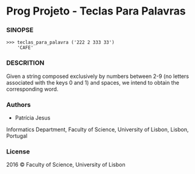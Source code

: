 # Prog Projeto - Teclas Para Palavras

### SINOPSE
```
>>> teclas_para_palavra ('222 2 333 33')
    'CAFE'
```

### DESCRITION
Given a string composed exclusively by numbers between 2-9 (no letters associated with the keys 0 and 1) and spaces, we intend to obtain the corresponding word.

### Authors
* Patrícia Jesus

Informatics Department, Faculty of Science, University of Lisbon, Lisbon, Portugal

### License
2016 © Faculty of Science, University of Lisbon
